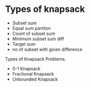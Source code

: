 # Types of knapsack

- Subset sum
- Equal sum partiton
- Count of subset sum
- Minimum subset sum diff
- Target sum
- no of subset with gicen difference

Types of Knapsack Problems.

- 0-1 Knapsack
- Fractional Knapsack
- Unbounded Knapsack
